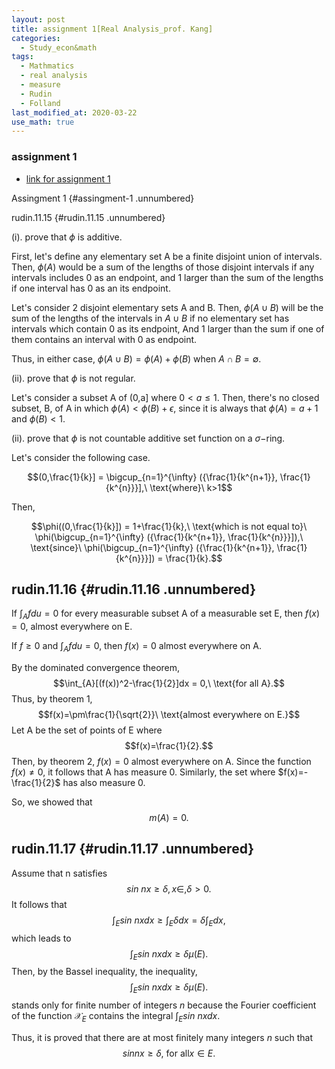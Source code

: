 ```yaml
---
layout: post
title: assignment 1[Real Analysis_prof. Kang]
categories:
  - Study_econ&math
tags:
  - Mathmatics
  - real analysis
  - measure
  - Rudin
  - Folland
last_modified_at: 2020-03-22
use_math: true
---
```

### assignment 1
* [link for assignment 1](https://drive.google.com/uc?export=view&id=1vKRFKhy4KXQDDGWqZFR0CueiP5cg2cAD)


Assingment 1 {#assingment-1 .unnumbered}

rudin.11.15 {#rudin.11.15 .unnumbered}

(i). prove that $\phi$ is additive.

First, let's define any elementary set A be a finite disjoint union of
intervals. Then, $\phi(A)$ would be a sum of the lengths of those
disjoint intervals if any intervals includes 0 as an endpoint, and 1
larger than the sum of the lengths if one interval has 0 as an its
endpoint.

Let's consider 2 disjoint elementary sets A and B. Then, $\phi(A\cup B)$
will be the sum of the lengths of the intervals in $A\cup B$ if no
elementary set has intervals which contain 0 as its endpoint, And 1
larger than the sum if one of them contains an interval with 0 as
endpoint.

Thus, in either case, $\phi(A\cup B) = \phi(A) + \phi(B)$ when
$A\cap B = \emptyset$.

(ii). prove that $\phi$ is not regular.

Let's consider a subset A of (0,a\] where $0<a\leq 1$. Then, there's no
closed subset, B, of A in which $\phi(A) < \phi(B) + \epsilon$, since it
is always that $\phi(A) = a+1$ and $\phi(B) < 1$.

(ii). prove that $\phi$ is not countable additive set function on a
$\sigma-$ring.

Let's consider the following case.

$$(0,\frac{1}{k}] = \bigcup_{n=1}^{\infty} ({\frac{1}{k^{n+1}}, \frac{1}{k^{n}}}],\ \text{where}\ k>1$$

Then,

$$\phi((0,\frac{1}{k}]) = 1+\frac{1}{k},\ \text{which is not equal to}\ \phi(\bigcup_{n=1}^{\infty} ({\frac{1}{k^{n+1}}, \frac{1}{k^{n}}}]),\ \text{since}\ \phi(\bigcup_{n=1}^{\infty} ({\frac{1}{k^{n+1}}, \frac{1}{k^{n}}}]) = \frac{1}{k}.$$

rudin.11.16 {#rudin.11.16 .unnumbered}
-----------

If $\int_{A}fdu = 0$ for every measurable subset A of a measurable set
E, then $f(x)=0,\ \text{almost everywhere on E.}$

If $f\geq 0$ and $\int_{A}fdu = 0$, then $f(x)=0$ almost everywhere on
A.

By the dominated convergence theorem,
$$\int_{A}[(f(x))^2-\frac{1}{2}]dx = 0,\ \text{for all A}.$$ Thus, by
theorem 1,
$$f(x)=\pm\frac{1}{\sqrt{2}}\ \text{almost everywhere on E.}$$ Let A be
the set of points of E where $$f(x)=\frac{1}{2}.$$ Then, by theorem 2,
$f(x)=0$ almost everywhere on A. Since the function $f(x)\neq 0$, it
follows that A has measure 0. Similarly, the set where
$f(x)=-\frac{1}{2}$ has also measure 0.

So, we showed that $$m(A)=0.$$

rudin.11.17 {#rudin.11.17 .unnumbered}
-----------

Assume that n satisfies $$sin\ nx \geq \delta, x \in, \delta >0.$$ It
follows that
$$\int_{E}sin\ nxdx \geq \int_{E}\delta dx = \delta\int_{E}dx,$$ which
leads to $$\int_{E}sin\ nxdx \geq \delta \mu(E).$$ Then, by the Bassel
inequality, the inequality, $$\int_{E}sin\ nxdx \geq \delta \mu(E).$$
stands only for finite number of integers $n$ because the Fourier
coefficient of the function $\mathcal{X}_{E}$ contains the integral
$\int_{E}sin\ nxdx.$

Thus, it is proved that there are at most finitely many integers $n$
such that $$sin nx \geq \delta,\ \text{for all} x \in E.$$
